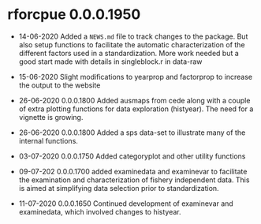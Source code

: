 # rforcpue 0.0.0.1950

* 14-06-2020 Added a `NEWS.md` file to track changes to the package. But also setup functions to facilitate the automatic characterization of the different factors used in a standardization. More work needed but a good start made with details in singleblock.r in data-raw

* 15-06-2020 Slight modifications to yearprop and factorprop to increase the output to the website

* 26-06-2020 0.0.0.1800 Added ausmaps from cede along with a couple of extra plotting functions for data exploration (histyear). The need for a vignette is growing.

* 26-06-2020 0.0.0.1800 Added a sps data-set to illustrate many of the internal functions.

* 03-07-2020 0.0.0.1750 Added categoryplot and other utility functions

* 09-07-202 0.0.0.1700 added examinedata and examinevar to facilitate the examination and characterization of fishery independent data. This is aimed at simplifying data selection prior to standardization.

* 11-07-2020 0.0.0.1650 Continued development of examinevar and examinedata, which involved changes to histyear.
